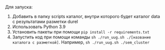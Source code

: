 Для запуска:
1) Добавить в папку scripts каталог, внутри которого будет каталог data с результатами разметки durel
2) Использовать Python 3.9
3) Установить пакеты при помощи `pip install -r requirements.txt`
4) Запустить код при помощи команды `sh ./run_uug.sh ./[название каталога с разметкой]`. Например, `sh ./run_uug.sh ./sem_cluster`
